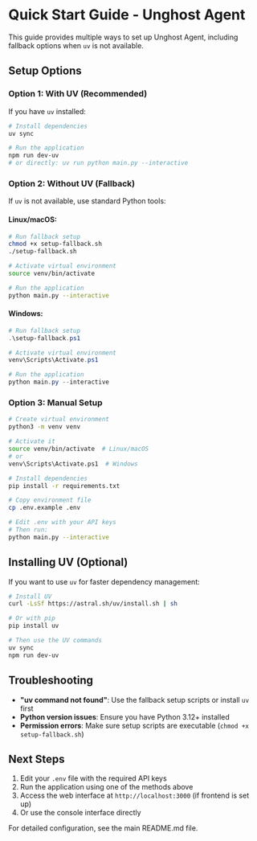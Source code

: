 # Quick Start Guide - Unghost Agent

This guide provides multiple ways to set up Unghost Agent, including fallback options when `uv` is not available.

## Setup Options

### Option 1: With UV (Recommended)

If you have `uv` installed:

```bash
# Install dependencies
uv sync

# Run the application
npm run dev-uv
# or directly: uv run python main.py --interactive
```

### Option 2: Without UV (Fallback)

If `uv` is not available, use standard Python tools:

#### Linux/macOS:
```bash
# Run fallback setup
chmod +x setup-fallback.sh
./setup-fallback.sh

# Activate virtual environment
source venv/bin/activate

# Run the application
python main.py --interactive
```

#### Windows:
```powershell
# Run fallback setup
.\setup-fallback.ps1

# Activate virtual environment
venv\Scripts\Activate.ps1

# Run the application
python main.py --interactive
```

### Option 3: Manual Setup

```bash
# Create virtual environment
python3 -m venv venv

# Activate it
source venv/bin/activate  # Linux/macOS
# or
venv\Scripts\Activate.ps1  # Windows

# Install dependencies
pip install -r requirements.txt

# Copy environment file
cp .env.example .env

# Edit .env with your API keys
# Then run:
python main.py --interactive
```

## Installing UV (Optional)

If you want to use `uv` for faster dependency management:

```bash
# Install UV
curl -LsSf https://astral.sh/uv/install.sh | sh

# Or with pip
pip install uv

# Then use the UV commands
uv sync
npm run dev-uv
```

## Troubleshooting

- **"uv command not found"**: Use the fallback setup scripts or install `uv` first
- **Python version issues**: Ensure you have Python 3.12+ installed
- **Permission errors**: Make sure setup scripts are executable (`chmod +x setup-fallback.sh`)

## Next Steps

1. Edit your `.env` file with the required API keys
2. Run the application using one of the methods above
3. Access the web interface at `http://localhost:3000` (if frontend is set up)
4. Or use the console interface directly

For detailed configuration, see the main README.md file.